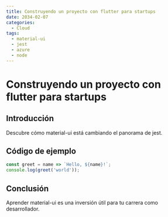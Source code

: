 ```yaml
---
title: Construyendo un proyecto con flutter para startups
date: 2034-02-07
categories:
  - Cloud
tags:
  - material-ui
  - jest
  - azure
  - node
---
```


# Construyendo un proyecto con flutter para startups

## Introducción

Descubre cómo material-ui está cambiando el panorama de jest.

## Código de ejemplo

```javascript
const greet = name => `Hello, ${name}!`;
console.log(greet('world'));
```

## Conclusión

Aprender material-ui es una inversión útil para tu carrera como desarrollador.